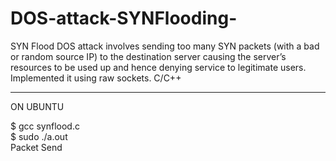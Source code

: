 # DOS-attack-SYNFlooding-
SYN Flood DOS attack involves sending too many SYN packets (with a bad or random source IP) to the destination server causing the server’s resources to be used up and hence denying service to legitimate users. Implemented it using raw sockets. C/C++

********************************************************************

ON UBUNTU

$ gcc synflood.c <br />
$ sudo ./a.out <br />
Packet Send <br />
